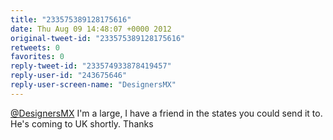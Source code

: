 ```yaml
---
title: "233575389128175616"
date: Thu Aug 09 14:48:07 +0000 2012
original-tweet-id: "233575389128175616"
retweets: 0
favorites: 0
reply-tweet-id: "233574933878419457"
reply-user-id: "243675646"
reply-user-screen-name: "DesignersMX"
---
```

<a href="https://twitter.com/DesignersMX">@DesignersMX</a> I'm a large, I have a friend in the states you could send it to. He's coming to UK shortly. Thanks
